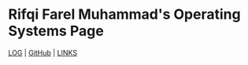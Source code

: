 # Rifqi Farel Muhammad's Operating Systems Page
[LOG](TXT/mylog.txt) | [GitHub](https://github.com/Rifqixx/os222) | [LINKS](/LINKS/)
